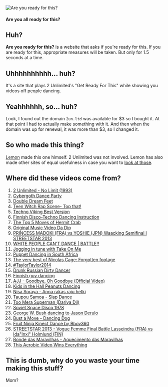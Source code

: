 ![Are you ready for this?](https://ready.ahoylemon.xyz/og-image2.webp)
#### Are you all ready for this?

## Huh?
**Are you ready for this?** is a website that asks if you're ready for this. If you are ready for this, appropriate measures will be taken. But only for 1.5 seconds at a time.

## Uhhhhhhhhhh... huh?
It's a site that plays 2 Unlimited's "Get Ready For This" while showing you videos off people dancing.

## Yeahhhhhh, so... huh?
Look, I found out the domain `2un.ltd` was available for $3 so I bought it. At that point I had to actually make something with it. And then when the domain was up for renewal, it was more than $3, so I changed it.

## So who made this thing?
[Lemon](http://ahoylemon.xyz) made this one himself. 2 Unlimited was not involved. Lemon has also made other sites of equal usefulness in case you want to [look at those](http://ahoylemon.xyz).

## Where did these videos come from?
1. [2 Unlimited - No Limit (1993)](https://www.youtube.com/watch?v=qM5W7Xn7FiA)
2. [Cybergoth Dance Party](https://www.youtube.com/watch?v=gPbVRpRgHso)
3. [Double Dream Feet](https://www.youtube.com/watch?v=5L1tr0PIx20)
4. [Teen Witch Rap Scene- Top that!](https://www.youtube.com/watch?v=jEa1BYBgeQI)
5. [Techno Viking Best Version](https://www.youtube.com/watch?v=u0IofkJW9f0)
6. [Finnish Disco-Techno Dancing Instruction](https://www.youtube.com/watch?v=QqlltK2I3_o)
7. [The Top 5 Moves of Hermit Crab](https://www.youtube.com/watch?v=0jRiF66AOVI)
8. [Original Music Video Da Dip](https://www.youtube.com/watch?v=dZPQdZLyHYE)
9. [PRINCESS MADOKI (FRA) vs YOSHIE (JPN) Waacking Semifinal I STREETSTAR 2013](https://www.youtube.com/watch?v=w56YYVQOfPY)
10. [WHITE PEOPLE CAN'T DANCE | BATTLE!!](https://www.youtube.com/watch?v=GNQjMFC_ATM)
11. [Jogging in tune with Take On Me](https://www.youtube.com/watch?v=tvVoY-PTf6s)
12. [Puppet Dancing in South Africa](https://www.youtube.com/watch?v=9IsSpNWOavo)
13. [The very best of Nicolas Cage: Forgotten footage](https://www.youtube.com/watch?v=BsOFY4kPkmk)
14. [#TaylorTaylor2014](https://www.youtube.com/watch?v=fZa5suQF0nQ)
15. [Drunk Russian Dirty Dancer](https://www.youtube.com/watch?v=fVZKFcm0rrA)
16. [Finnish guy dancing](https://www.youtube.com/watch?v=1AjHQlD1aJE)
17. [AJJ - Goodbye, Oh Goodbye (Official Video)](https://www.youtube.com/watch?v=PDVCpm10SQI)
18. [Kids in the Hall Peanuts Dancing](https://www.youtube.com/watch?v=JwhP597-SW0)
19. [Nisa Soraya - Anna rakas raju hetki](https://www.youtube.com/watch?v=CKKqs7PcJBc)
20. [Taupou Samoa - Slap Dance](https://www.youtube.com/watch?v=snW37LE1-Ug)
21. [Too Mera Superman (Dariya Dil)](https://www.youtube.com/watch?v=c1m9tWfZR5s)
22. [Soviet Space Disco 1978](https://www.youtube.com/watch?v=pJ4gH86DKPo)
23. [George W. Bush dancing to Jason Derulo](https://www.youtube.com/watch?v=_PUFUVkjEUw)
24. [Bust a Move - Dancing Dog](https://www.youtube.com/watch?v=TltXDGAIUjw)
25. [Fruit Ninja Kinect Dance by Bboy360](https://www.youtube.com/watch?v=MyzQ8LFeNmI)
26. [STREETSTAR 2013 - Vogue Femme Final Battle Lasseindra (FRA) vs Ida"Inxi" Holmlund (FIN)](https://www.youtube.com/watch?v=Jhhd_tEaJEQ)
27. [Bonde das Maravilhas - Aquecimento das Maravilhas](https://www.youtube.com/watch?v=7raxxqP6DSU)
28. [This Aerobic Video Wins Everything](https://www.youtube.com/watch?v=TIfAkOBMf5A)

## This is dumb, why do you waste your time making this stuff?
Mom?